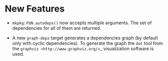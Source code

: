 New Features
============

* `mkpkg`: `FUN.autodeps()` now accepts multiple arguments. The set of
  dependencies for all of them are returned.

* A new `graph-deps` target generates a dependencies graph (by default only with
  cyclic dependencies). To generate the graph the ``dot`` tool from the
  `graphviz <http://www.graphviz.org/>`_ visualization software is used.

